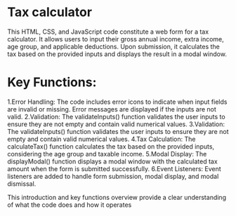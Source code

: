 # Tax calculator
This HTML, CSS, and JavaScript code constitute a web form for a tax calculator. It allows users to input their gross annual income, extra income, age group, and applicable deductions. Upon submission, it calculates the tax based on the provided inputs and displays the result in a modal window.
# Key Functions:
1.Error Handling: The code includes error icons to indicate when input fields are invalid or missing. Error messages are displayed if the inputs are not valid.
2.Validation: The validateInputs() function validates the user inputs to ensure they are not empty and contain valid numerical values.
3.Validation: The validateInputs() function validates the user inputs to ensure they are not empty and contain valid numerical values.
4.Tax Calculation: The calculateTax() function calculates the tax based on the provided inputs, considering the age group and taxable income.
5.Modal Display: The displayModal() function displays a modal window with the calculated tax amount when the form is submitted successfully.
6.Event Listeners: Event listeners are added to handle form submission, modal display, and modal dismissal.

This introduction and key functions overview provide a clear understanding of what the code does and how it operates
